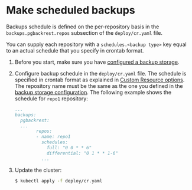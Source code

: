 # Make scheduled backups

Backups schedule is defined on the per-repository basis in the
`backups.pgbackrest.repos` subsection of the `deploy/cr.yaml` file. 

You can supply each repository with a `schedules.<backup type>` key equal to an
actual schedule that you specify in crontab format.

1. Before you start, make sure you have [configured a backup storage](backup-storage.md).

2. Configure backup schedule in the `deploy/cr.yaml` file. The schedule is specified in crontab format as explained in
[Custom Resource options](operator.md#backups-pgbackrest-repos-schedules-full). The repository name must be the same as the one you defined in the [backup storage configuration](backup-storage.md). The following example shows the schedule for `repo1` repository:

   ```yaml
   ...
   backups:
     pgbackrest:
     ...
           repos:
           - name: repo1
             schedules:
               full: "0 0 * * 6"
               differential: "0 1 * * 1-6"
             ...
   ```

3. Update the cluster:

    ``` {.bash data-prompt="$" }
    $ kubectl apply -f deploy/cr.yaml
    ```


